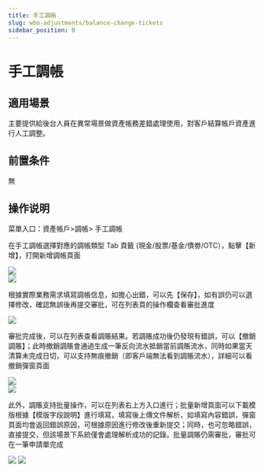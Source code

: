```yaml
---
title: 手工調帳
slug: wbo-adjustments/balance-change-tickets
sidebar_position: 0
---
```



# 手工調帳

## 適用場景

主要提供給後台人員在異常場景做資產帳務差錯處理使用，對客戶結算帳戶資產進行人工調整。

## 前置条件

無

## 操作说明

菜單入口：資產帳戶&gt;調帳&gt; 手工調帳

在手工調帳選擇對應的調帳類型 Tab 頁籤 (現金/股票/基金/債劵/OTC），點擊【新增】，打開新增調帳頁面

<div class="grid gap-3 grid-cols-2">
<div>
<img src="/assets/QuZybpeiwofdl6xeg9Dc1XM3ncf.png"/>
</div>
<div>
<img src="/assets/GwgKbIzNvoTUIaxvQh4cKoWTnWd.png"/>
</div>
</div>

根據實際業務需求填寫調帳信息，如擔心出錯，可以先【保存】，如有誤仍可以選擇修改，確認無誤後再提交審批，可在列表頁的操作欄查看審批進度

<img src="/assets/CSi5bbxemot1nAxDzIocKSltnGf.png"/>

審批完成後，可以在列表查看調賬結果。若調賬成功後仍發現有錯誤，可以【撤銷調賬】；此時撤銷調賬會通過生成一筆反向流水抵銷當前調賬流水，同時如果當天清算未完成日切，可以支持無痕撤銷（即客戶端無法看到調賬流水），詳細可以看撤銷彈窗頁面

<div class="grid gap-3 grid-cols-2">
<div>
<img src="/assets/VYOSbZoJjohQwBxpD28cFIrCnmf.png"/>
</div>
<div>
<img src="/assets/N3fcb9zm1od0Rrxy4MacbGKSngE.png"/>
</div>
</div>

此外，調賬支持批量操作，可以在列表右上方入口進行；批量新增頁面可以下載模版根據【模版字段說明】進行填寫，填寫後上傳文件解析，如填寫內容錯誤，彈窗頁面均會返回錯誤原因，可根據原因進行修改後重新提交；同時，也可忽略錯誤，直接提交，但該場景下系統僅會處理解析成功的記錄。批量調賬仍需審批，審批可在一筆申請單完成

<img src="/assets/W8pCb8gLKoF6SWxWSgvcQF7jnTd.png"/>

<img src="/assets/DmOAbOtnNoKmkMxKG7Sck1s4nFb.png"/>

